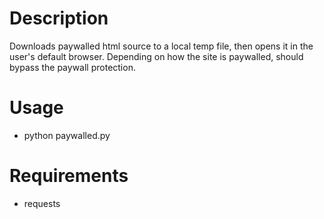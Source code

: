 # Description
Downloads paywalled html source to a local temp file, then opens it in the user's default browser. Depending on how the site is paywalled, should bypass the paywall protection.

# Usage
* python paywalled.py <url>

# Requirements
* requests